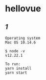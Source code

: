 # hellovue

## _1_

```
Operating system
Mac OS 10.14.6

$ node -v
v12.22.1

To run:
yarn install
yarn start
